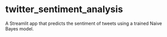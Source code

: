 # twitter_sentiment_analysis
A Streamlit app that predicts the sentiment of tweets using a trained Naive Bayes model.
